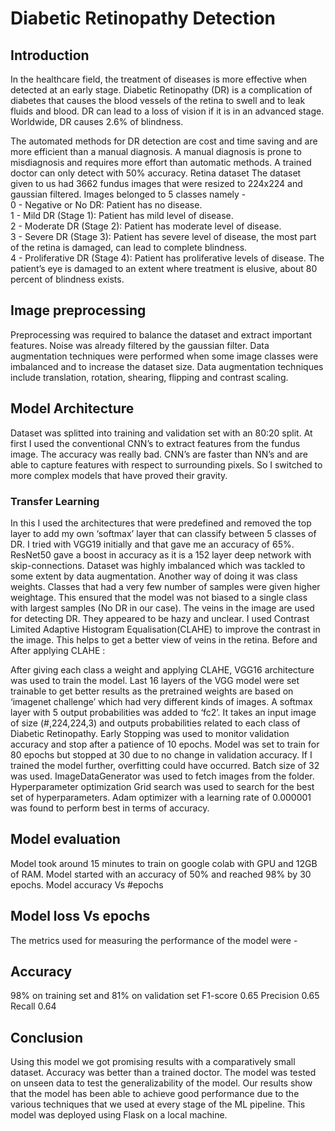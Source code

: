 # Diabetic Retinopathy Detection

## Introduction
In the healthcare field, the treatment of diseases is more effective when detected at an early stage. Diabetic Retinopathy (DR) is a complication of diabetes that causes the blood vessels of the retina to swell and to leak fluids and blood. DR can lead to a loss of vision if it is in an advanced stage. Worldwide, DR causes 2.6% of blindness.

The automated methods for DR detection are cost and time saving and are more efficient than a manual diagnosis. A manual diagnosis is prone to misdiagnosis and requires more effort than automatic methods. A trained doctor can only detect with 50% accuracy.
Retina dataset
The dataset given to us had 3662 fundus images that were resized to 224x224 and gaussian filtered. Images belonged to 5 classes namely - <br>
0 - Negative or No DR: Patient has no disease. <br>
1 - Mild DR (Stage 1): Patient has mild level of disease. <br>
2 - Moderate DR (Stage 2): Patient has moderate level of disease. <br>
3 - Severe DR (Stage 3): Patient has severe level of disease, the most part of the retina is damaged, can lead to complete blindness. <br>
4 - Proliferative DR (Stage 4): Patient has proliferative levels of disease. The patient’s eye is damaged to an extent where treatment is elusive, about 80 percent of blindness exists. <br>
## Image preprocessing
Preprocessing was required to balance the dataset and extract important features. Noise was already filtered by the gaussian filter. Data augmentation techniques were performed when some image classes were imbalanced and to increase the dataset size. Data augmentation techniques include translation, rotation, shearing, flipping and contrast scaling. 

## Model Architecture
Dataset was splitted into training and validation set with an 80:20 split. At first I used the conventional CNN’s to extract features from the fundus image. The accuracy was really bad. CNN’s are faster than NN’s and are able to capture features with respect to surrounding pixels. So I switched to more complex models that have proved their gravity.
### Transfer Learning
In this I used the architectures that were predefined and removed the top layer to add my own ‘softmax’ layer that can classify between 5 classes of DR. I tried with VGG19 initially and that gave me an accuracy of 65%. ResNet50 gave a boost in accuracy as it is a 152 layer deep network with skip-connections.
Dataset was highly imbalanced which was tackled to some extent by data augmentation. Another way of doing it was class weights. Classes that had a very few number of samples were given higher weightage. This ensured that the model was not biased to a single class with largest samples (No DR in our case). 
The veins in the image are used for detecting DR. They appeared to be hazy and unclear. I used Contrast Limited Adaptive Histogram Equalisation(CLAHE) to improve the contrast in the image. This helps to get a better view of veins in the retina.
Before and After applying CLAHE : 

After giving each class a weight and applying CLAHE, VGG16 architecture was used to train the model. Last 16 layers of the VGG model were set trainable to get better results as the pretrained weights are based on ‘imagenet challenge’ which had very different kinds of images. A softmax layer with 5 output probabilities was added to ‘fc2’. It takes an input image of size (#,224,224,3) and outputs probabilities related to each class of Diabetic Retinopathy.
Early Stopping was used to monitor validation accuracy and stop after a patience of 10 epochs. Model was set to train for 80 epochs but stopped at 30 due to no change in validation accuracy. If I trained the model further, overfitting could have occurred. 
Batch size of 32 was used. ImageDataGenerator was used to fetch images from the folder.
Hyperparameter optimization
Grid search was used to search for the best set of hyperparameters. Adam optimizer with a learning rate of 0.000001 was found to perform best in terms of accuracy.


## Model evaluation
Model took around 15 minutes to train on google colab with GPU and 12GB of RAM. Model started with an accuracy of 50% and reached 98% by 30 epochs. 
Model accuracy Vs #epochs

## Model loss Vs epochs

The metrics used for measuring the performance of the model were - 


## Accuracy
98% on training set and 81% on validation set
F1-score
0.65
Precision
0.65
Recall
0.64


## Conclusion
Using this model we got promising results with a comparatively small dataset. Accuracy was better than a trained doctor. The model was tested on unseen data to test the generalizability of the model. Our results show that the model has been able to achieve good performance due to the various techniques that we used at every stage of the ML pipeline. This model was deployed using Flask on a local machine.
